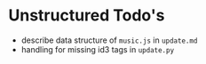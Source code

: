 # Unstructured Todo's
- describe data structure of `music.js` in `update.md`
- handling for missing id3 tags in `update.py`